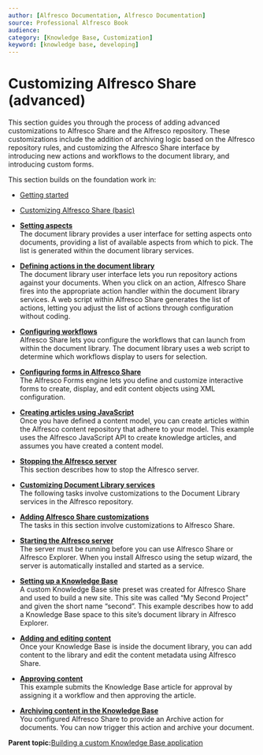 ```yaml
---
author: [Alfresco Documentation, Alfresco Documentation]
source: Professional Alfresco Book
audience: 
category: [Knowledge Base, Customization]
keyword: [knowledge base, developing]
---
```


# Customizing Alfresco Share \(advanced\)

This section guides you through the process of adding advanced customizations to Alfresco Share and the Alfresco repository. These customizations include the addition of archiving logic based on the Alfresco repository rules, and customizing the Alfresco Share interface by introducing new actions and workflows to the document library, and introducing custom forms.

This section builds on the foundation work in:

-   [Getting started](kb-about.md#)
-   [Customizing Alfresco Share \(basic\)](kb-share-customize-about.md#)

-   **[Setting aspects](../tasks/kb-share-aspects-add.md)**  
The document library provides a user interface for setting aspects onto documents, providing a list of available aspects from which to pick. The list is generated within the document library services.
-   **[Defining actions in the document library](../concepts/kb-share-actions.md)**  
The document library user interface lets you run repository actions against your documents. When you click on an action, Alfresco Share fires into the appropriate action handler within the document library services. A web script within Alfresco Share generates the list of actions, letting you adjust the list of actions through configuration without coding.
-   **[Configuring workflows](../tasks/kb-share-workflow.md)**  
Alfresco Share lets you configure the workflows that can launch from within the document library. The document library uses a web script to determine which workflows display to users for selection.
-   **[Configuring forms in Alfresco Share](../concepts/kb-share-forms.md)**  
The Alfresco Forms engine lets you define and customize interactive forms to create, display, and edit content objects using XML configuration.
-   **[Creating articles using JavaScript](../tasks/kb-content-javascript.md)**  
Once you have defined a content model, you can create articles within the Alfresco content repository that adhere to your model. This example uses the Alfresco JavaScript API to create knowledge articles, and assumes you have created a content model.
-   **[Stopping the Alfresco server](../tasks/alfresco-stop.md)**  
This section describes how to stop the Alfresco server.
-   **[Customizing Document Library services](../tasks/kb-code-doclibrary.md)**  
The following tasks involve customizations to the Document Library services in the Alfresco repository.
-   **[Adding Alfresco Share customizations](../tasks/kb-code-share.md)**  
The tasks in this section involve customizations to Alfresco Share.
-   **[Starting the Alfresco server](../tasks/alfresco-start.md)**  
The server must be running before you can use Alfresco Share or Alfresco Explorer. When you install Alfresco using the setup wizard, the server is automatically installed and started as a service.
-   **[Setting up a Knowledge Base](../tasks/kb-setup.md)**  
A custom Knowledge Base site preset was created for Alfresco Share and used to build a new site. This site was called “My Second Project” and given the short name “second”. This example describes how to add a Knowledge Base space to this site’s document library in Alfresco Explorer.
-   **[Adding and editing content](../tasks/kb-content-add.md)**  
Once your Knowledge Base is inside the document library, you can add content to the library and edit the content metadata using Alfresco Share.
-   **[Approving content](../tasks/kb-content-approve.md)**  
This example submits the Knowledge Base article for approval by assigning it a workflow and then approving the article.
-   **[Archiving content in the Knowledge Base](../tasks/kb-content-archive.md)**  
You configured Alfresco Share to provide an Archive action for documents. You can now trigger this action and archive your document.

**Parent topic:**[Building a custom Knowledge Base application](../concepts/kb-getting-started-overview.md)

